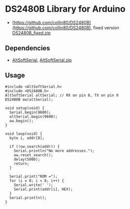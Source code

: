 # DS2480B Library for Arduino

* [https://github.com/collin80/DS2480B](https://github.com/collin80/DS2480B), fixed version [DS2480B_fixed.zip](https://github.com/honechko/DS2480/raw/main/Arduino/download/DS2480B_fixed.zip)

## Dependencies

* [AltSoftSerial](https://www.pjrc.com/teensy/td_libs_AltSoftSerial.html), [AltSoftSerial.zip](https://github.com/honechko/DS2480/raw/main/Arduino/download/AltSoftSerial.zip)

## Usage

```
#include <AltSoftSerial.h>
#include <DS2480B.h>
AltSoftSerial altSerial; // RX on pin 8, TX on pin 9
DS2480B ow(altSerial);

void setup(void) {
  Serial.begin(9600);
  altSerial.begin(9600);
  ow.begin();
}

void loop(void) {
  byte i, addr[8];

  if (!ow.search(addr)) {
    Serial.println("No more addresses.");
    ow.reset_search();
    delay(5000);
    return;
  }

  Serial.print("ROM =");
  for (i = 0; i < 8; i++) {
    Serial.write(' ');
    Serial.print(addr[i], HEX);
  }
  Serial.println();
}
```

